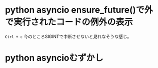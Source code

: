 # python asyncio ensure_future()で外で実行されたコードの例外の表示

`Ctrl + c` 今のところSIGINTで中断させないと見れなそうな感じ。


# python asyncioむずかし
